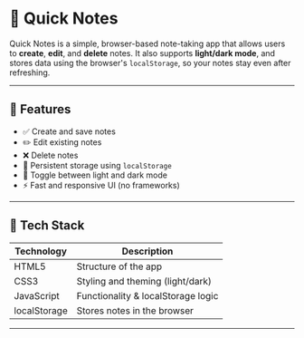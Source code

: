 # 📝 Quick Notes

Quick Notes is a simple, browser-based note-taking app that allows users to **create**, **edit**, and **delete** notes. It also supports **light/dark mode**, and stores data using the browser's `localStorage`, so your notes stay even after refreshing.

---

## 🚀 Features

- ✅ Create and save notes
- ✏️ Edit existing notes
- ❌ Delete notes
- 💾 Persistent storage using `localStorage`
- 🌙 Toggle between light and dark mode
- ⚡ Fast and responsive UI (no frameworks)

---

## 🔧 Tech Stack

| Technology | Description                          |
|------------|--------------------------------------|
| HTML5      | Structure of the app                 |
| CSS3       | Styling and theming (light/dark)     |
| JavaScript | Functionality & localStorage logic   |
| localStorage | Stores notes in the browser       |

---